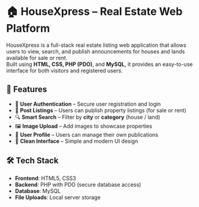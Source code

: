 # 🏠 HouseXpress – Real Estate Web Platform

HouseXpress is a full-stack real estate listing web application that allows users to view, search, and publish announcements for houses and lands available for sale or rent.  
Built using **HTML, CSS, PHP (PDO)**, and **MySQL**, it provides an easy-to-use interface for both visitors and registered users.

## 🚀 Features

- 🔐 **User Authentication** – Secure user registration and login
- 🏡 **Post Listings** – Users can publish property listings (for sale or rent)
- 🔍 **Smart Search** – Filter by **city** or **category** (house / land)
- 🖼️ **Image Upload** – Add images to showcase properties
- 👤 **User Profile** – Users can manage their own publications
- 🧹 **Clean Interface** – Simple and modern UI design

## 🛠️ Tech Stack

- **Frontend**: HTML5, CSS3
- **Backend**: PHP with PDO (secure database access)
- **Database**: MySQL
- **File Uploads**: Local server storage


